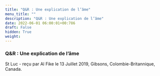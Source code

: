 ```yaml
---
title: "Q&R : Une explication de l’âme"
menu_title: ""
description: "Q&R : Une explication de l’âme"
date: 2022-06-01 06:00:01+00:786
draft: False
hidden: True
weight:
---
```

### Q&R : Une explication de l’âme

St Luc - reçu par Al Fike le 13 Juillet 2019, Gibsons, Colombie-Britannique, Canada.



